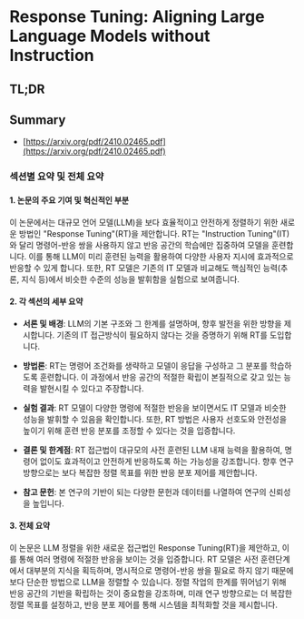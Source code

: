 # Response Tuning: Aligning Large Language Models without Instruction
## TL;DR
## Summary
- [https://arxiv.org/pdf/2410.02465.pdf](https://arxiv.org/pdf/2410.02465.pdf)

### 섹션별 요약 및 전체 요약

#### 1. 논문의 주요 기여 및 혁신적인 부분
이 논문에서는 대규모 언어 모델(LLM)을 보다 효율적이고 안전하게 정렬하기 위한 새로운 방법인 "Response Tuning"(RT)을 제안합니다. RT는 "Instruction Tuning"(IT)와 달리 명령어-반응 쌍을 사용하지 않고 반응 공간의 학습에만 집중하여 모델을 훈련합니다. 이를 통해 LLM이 미리 훈련된 능력을 활용하여 다양한 사용자 지시에 효과적으로 반응할 수 있게 합니다. 또한, RT 모델은 기존의 IT 모델과 비교해도 핵심적인 능력(추론, 지식 등)에서 비슷한 수준의 성능을 발휘함을 실험으로 보여줍니다.

#### 2. 각 섹션의 세부 요약
- **서론 및 배경**: LLM의 기본 구조와 그 한계를 설명하며, 향후 발전을 위한 방향을 제시합니다. 기존의 IT 접근방식이 필요하지 않다는 것을 증명하기 위해 RT를 도입합니다.
  
- **방법론**: RT는 명령어 조건화를 생략하고 모델이 응답을 구성하고 그 분포를 학습하도록 훈련합니다. 이 과정에서 반응 공간의 적절한 확립이 본질적으로 갖고 있는 능력을 발현시킬 수 있다고 주장합니다.

- **실험 결과**: RT 모델이 다양한 명령에 적절한 반응을 보이면서도 IT 모델과 비슷한 성능을 발휘할 수 있음을 확인합니다. 또한, RT 방법은 사용자 선호도와 안전성을 높이기 위해 훈련 반응 분포를 조정할 수 있다는 것을 입증합니다.

- **결론 및 한계점**: RT 접근법이 대규모의 사전 훈련된 LLM 내재 능력을 활용하여, 명령어 없이도 효과적이고 안전하게 반응하도록 하는 가능성을 강조합니다. 향후 연구 방향으로는 보다 복잡한 정렬 목표를 위한 반응 분포 제어를 제안합니다.

- **참고 문헌**: 본 연구의 기반이 되는 다양한 문헌과 데이터를 나열하여 연구의 신뢰성을 높입니다.

#### 3. 전체 요약
이 논문은 LLM 정렬을 위한 새로운 접근법인 Response Tuning(RT)을 제안하고, 이를 통해 여러 명령에 적절한 반응을 보이는 것을 입증합니다. RT 모델은 사전 훈련단계에서 대부분의 지식을 획득하며, 명시적으로 명령어-반응 쌍을 필요로 하지 않기 때문에 보다 단순한 방법으로 LLM을 정렬할 수 있습니다. 정렬 작업의 한계를 뛰어넘기 위해 반응 공간의 기반을 확립하는 것이 중요함을 강조하며, 미래 연구 방향으로는 더 복잡한 정렬 목표를 설정하고, 반응 분포 제어를 통해 시스템을 최적화할 것을 제시합니다.